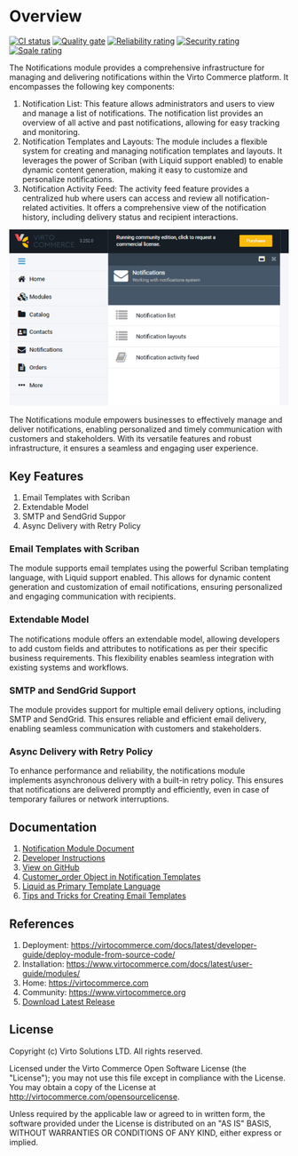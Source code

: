 # Overview

[![CI status](https://github.com/VirtoCommerce/vc-module-notification/workflows/Module%20CI/badge.svg?branch=dev)](https://github.com/VirtoCommerce/vc-module-notification/actions?query=workflow%3A"Module+CI") [![Quality gate](https://sonarcloud.io/api/project_badges/measure?project=VirtoCommerce_vc-module-notification&metric=alert_status&branch=dev)](https://sonarcloud.io/dashboard?id=VirtoCommerce_vc-module-notification) [![Reliability rating](https://sonarcloud.io/api/project_badges/measure?project=VirtoCommerce_vc-module-notification&metric=reliability_rating&branch=dev)](https://sonarcloud.io/dashboard?id=VirtoCommerce_vc-module-notification) [![Security rating](https://sonarcloud.io/api/project_badges/measure?project=VirtoCommerce_vc-module-notification&metric=security_rating&branch=dev)](https://sonarcloud.io/dashboard?id=VirtoCommerce_vc-module-notification) [![Sqale rating](https://sonarcloud.io/api/project_badges/measure?project=VirtoCommerce_vc-module-notification&metric=sqale_rating&branch=dev)](https://sonarcloud.io/dashboard?id=VirtoCommerce_vc-module-notification)

The Notifications module provides a comprehensive infrastructure for managing and delivering notifications within the Virto Commerce platform. It encompasses the following key components:

1. Notification List: This feature allows administrators and users to view and manage a list of notifications. The notification list provides an overview of all active and past notifications, allowing for easy tracking and monitoring.
2. Notification Templates and Layouts: The module includes a flexible system for creating and managing notification templates and layouts. It leverages the power of Scriban (with Liquid support enabled) to enable dynamic content generation, making it easy to customize and personalize notifications.
3. Notification Activity Feed: The activity feed feature provides a centralized hub where users can access and review all notification-related activities. It offers a comprehensive view of the notification history, including delivery status and recipient interactions.

![Notifications module](docs/media/screen-notifications-module.png)

The Notifications module empowers businesses to effectively manage and deliver notifications, enabling personalized and timely communication with customers and stakeholders. With its versatile features and robust infrastructure, it ensures a seamless and engaging user experience.

## Key Features

1. Email Templates with Scriban
1. Extendable Model
1. SMTP and SendGrid Suppor
1. Async Delivery with Retry Policy

### Email Templates with Scriban
The module supports email templates using the powerful Scriban templating language, with Liquid support enabled. This allows for dynamic content generation and customization of email notifications, ensuring personalized and engaging communication with recipients.

### Extendable Model
The notifications module offers an extendable model, allowing developers to add custom fields and attributes to notifications as per their specific business requirements. This flexibility enables seamless integration with existing systems and workflows.

### SMTP and SendGrid Support
The module provides support for multiple email delivery options, including SMTP and SendGrid. This ensures reliable and efficient email delivery, enabling seamless communication with customers and stakeholders.

### Async Delivery with Retry Policy
To enhance performance and reliability, the notifications module implements asynchronous delivery with a built-in retry policy. This ensures that notifications are delivered promptly and efficiently, even in case of temporary failures or network interruptions.

## Documentation

1. [Notification Module Document](/docs/index.md)
1. [Developer Instructions](/docs/tech-doc.md)
1. [View on GitHub](https://github.com/VirtoCommerce/vc-module-notification/tree/dev)
1. [Customer_order Object in Notification Templates](https://community.virtocommerce.com/t/whats-customer-order-object-in-the-notifications-templates/97)
1. [Liquid as Primary Template Language](https://community.virtocommerce.com/t/liquid-as-primary-template-language/78)
1. [Tips and Tricks for Creating Email Templates](/docs/tips-and-tricks-for-creating-email-templates.md)

## References

1. Deployment: https://virtocommerce.com/docs/latest/developer-guide/deploy-module-from-source-code/
1. Installation: https://www.virtocommerce.com/docs/latest/user-guide/modules/
1. Home: https://virtocommerce.com
1. Community: https://www.virtocommerce.org
1. [Download Latest Release](https://github.com/VirtoCommerce/vc-module-notification/releases/)

## License

Copyright (c) Virto Solutions LTD.  All rights reserved.

Licensed under the Virto Commerce Open Software License (the "License"); you
may not use this file except in compliance with the License. You may
obtain a copy of the License at http://virtocommerce.com/opensourcelicense.

Unless required by the applicable law or agreed to in written form, the software
provided under the License is distributed on an "AS IS" BASIS,
WITHOUT WARRANTIES OR CONDITIONS OF ANY KIND, either express or
implied.

